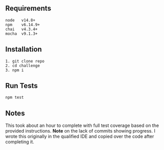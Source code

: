 ## Requirements

```
node   v14.8+
npm    v6.14.9+
chai   v4.3.4+
mocha  v9.1.3+
```

## Installation
```
1. git clone repo
2. cd challenge
3. npm i
```

## Run Tests
```
npm test
```
## Notes

This took about an hour to complete with full test coverage based on the provided instructions. **Note** on the lack of commits showing progress. I wrote this originally in the qualified IDE and copied over the code after completing it. 